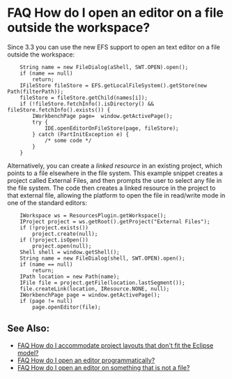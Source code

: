 

FAQ How do I open an editor on a file outside the workspace?
============================================================

Since 3.3 you can use the new EFS support to open an text editor on a file outside the workspace:

        String name = new FileDialog(aShell, SWT.OPEN).open();
        if (name == null)
            return;
        IFileStore fileStore = EFS.getLocalFileSystem().getStore(new Path(filterPath));
        fileStore = fileStore.getChild(names[i]);
        if (!fileStore.fetchInfo().isDirectory() && fileStore.fetchInfo().exists()) {
            IWorkbenchPage page=  window.getActivePage();
            try {
                IDE.openEditorOnFileStore(page, fileStore);
            } catch (PartInitException e) {
                /* some code */
            }
        }

Alternatively, you can create a _linked resource_ in an existing project, which points to a file elsewhere in the file system. This example snippet creates a project called External Files, and then prompts the user to select any file in the file system. The code then creates a linked resource in the project to that external file, allowing the platform to open the file in read/write mode in one of the standard editors:

        IWorkspace ws = ResourcesPlugin.getWorkspace();
        IProject project = ws.getRoot().getProject("External Files");
        if (!project.exists())
            project.create(null);
        if (!project.isOpen())
            project.open(null);
        Shell shell = window.getShell();
        String name = new FileDialog(shell, SWT.OPEN).open();
        if (name == null)
            return;
        IPath location = new Path(name);
        IFile file = project.getFile(location.lastSegment());
        file.createLink(location, IResource.NONE, null);
        IWorkbenchPage page = window.getActivePage();
        if (page != null)
            page.openEditor(file);

See Also:
---------

*   [FAQ How do I accommodate project layouts that don't fit the Eclipse model?](./FAQ_How_do_I_accommodate_project_layouts_that_don%27t_fit_the_Eclipse_model.md "FAQ How do I accommodate project layouts that don't fit the Eclipse model?")
*   [FAQ How do I open an editor programmatically?](./FAQ_How_do_I_open_an_editor_programmatically.md "FAQ How do I open an editor programmatically?")
*   [FAQ How do I open an editor on something that is not a file?](./FAQ_How_do_I_open_an_editor_on_something_that_is_not_a_file.md "FAQ How do I open an editor on something that is not a file?")

